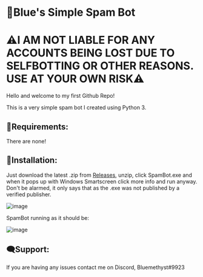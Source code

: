 # 🤖Blue's Simple Spam Bot

# ⚠I AM NOT LIABLE FOR ANY ACCOUNTS BEING LOST DUE TO SELFBOTTING OR OTHER REASONS. USE AT YOUR OWN RISK⚠

Hello and welcome to my first Github Repo!

This is a very simple spam bot I created using Python 3.

## 📄Requirements:
There are none! 

## 💾Installation:

Just download the latest .zip from [Releases](https://github.com/Bluemethyst/BluesSimpleSpamBot/releases), unzip, click SpamBot.exe and when it pops up with Windows Smartscreen click more info and run anyway. 
Don't be alarmed, it only says that as the .exe was not published by a verified publisher.

![image](https://user-images.githubusercontent.com/88925092/199856147-09cb3d6a-6c05-4420-acd1-4f320a52467a.png)

SpamBot running as it should be:

![image](https://user-images.githubusercontent.com/88925092/199856239-7659c56b-7cea-442a-90ff-ebd5ffa0feed.png)


## 🗨Support:
If you are having any issues contact me on Discord, Bluemethyst#9923
